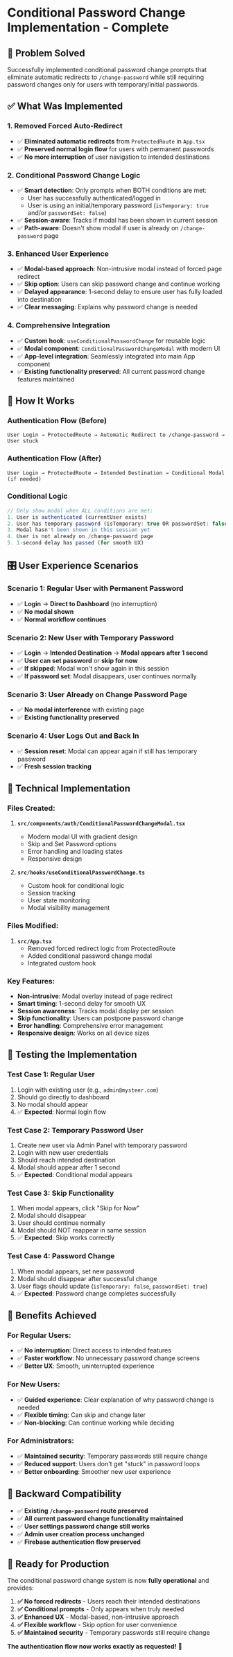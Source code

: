 # Conditional Password Change Implementation - Complete

## 🎯 **Problem Solved**

Successfully implemented conditional password change prompts that eliminate automatic redirects to `/change-password` while still requiring password changes only for users with temporary/initial passwords.

## ✅ **What Was Implemented**

### 1. **Removed Forced Auto-Redirect**
- ✅ **Eliminated automatic redirects** from `ProtectedRoute` in `App.tsx`
- ✅ **Preserved normal login flow** for users with permanent passwords
- ✅ **No more interruption** of user navigation to intended destinations

### 2. **Conditional Password Change Logic**
- ✅ **Smart detection**: Only prompts when BOTH conditions are met:
  - User has successfully authenticated/logged in
  - User is using an initial/temporary password (`isTemporary: true` and/or `passwordSet: false`)
- ✅ **Session-aware**: Tracks if modal has been shown in current session
- ✅ **Path-aware**: Doesn't show modal if user is already on `/change-password` page

### 3. **Enhanced User Experience**
- ✅ **Modal-based approach**: Non-intrusive modal instead of forced page redirect
- ✅ **Skip option**: Users can skip password change and continue working
- ✅ **Delayed appearance**: 1-second delay to ensure user has fully loaded into destination
- ✅ **Clear messaging**: Explains why password change is needed

### 4. **Comprehensive Integration**
- ✅ **Custom hook**: `useConditionalPasswordChange` for reusable logic
- ✅ **Modal component**: `ConditionalPasswordChangeModal` with modern UI
- ✅ **App-level integration**: Seamlessly integrated into main App component
- ✅ **Existing functionality preserved**: All current password change features maintained

## 🚀 **How It Works**

### **Authentication Flow (Before)**
```
User Login → ProtectedRoute → Automatic Redirect to /change-password → User stuck
```

### **Authentication Flow (After)**
```
User Login → ProtectedRoute → Intended Destination → Conditional Modal (if needed)
```

### **Conditional Logic**
```typescript
// Only show modal when ALL conditions are met:
1. User is authenticated (currentUser exists)
2. User has temporary password (isTemporary: true OR passwordSet: false)
3. Modal hasn't been shown in this session yet
4. User is not already on /change-password page
5. 1-second delay has passed (for smooth UX)
```

## 🎛️ **User Experience Scenarios**

### **Scenario 1: Regular User with Permanent Password**
- ✅ **Login** → **Direct to Dashboard** (no interruption)
- ✅ **No modal shown**
- ✅ **Normal workflow continues**

### **Scenario 2: New User with Temporary Password**
- ✅ **Login** → **Intended Destination** → **Modal appears after 1 second**
- ✅ **User can set password** or **skip for now**
- ✅ **If skipped**: Modal won't show again in this session
- ✅ **If password set**: Modal disappears, user continues normally

### **Scenario 3: User Already on Change Password Page**
- ✅ **No modal interference** with existing page
- ✅ **Existing functionality preserved**

### **Scenario 4: User Logs Out and Back In**
- ✅ **Session reset**: Modal can appear again if still has temporary password
- ✅ **Fresh session tracking**

## 🔧 **Technical Implementation**

### **Files Created:**
1. **`src/components/auth/ConditionalPasswordChangeModal.tsx`**
   - Modern modal UI with gradient design
   - Skip and Set Password options
   - Error handling and loading states
   - Responsive design

2. **`src/hooks/useConditionalPasswordChange.ts`**
   - Custom hook for conditional logic
   - Session tracking
   - User state monitoring
   - Modal visibility management

### **Files Modified:**
1. **`src/App.tsx`**
   - Removed forced redirect logic from ProtectedRoute
   - Added conditional password change modal
   - Integrated custom hook

### **Key Features:**
- **Non-intrusive**: Modal overlay instead of page redirect
- **Smart timing**: 1-second delay for smooth UX
- **Session awareness**: Tracks modal display per session
- **Skip functionality**: Users can postpone password change
- **Error handling**: Comprehensive error management
- **Responsive design**: Works on all device sizes

## 🧪 **Testing the Implementation**

### **Test Case 1: Regular User**
1. Login with existing user (e.g., `admin@mysteer.com`)
2. Should go directly to dashboard
3. No modal should appear
4. ✅ **Expected**: Normal login flow

### **Test Case 2: Temporary Password User**
1. Create new user via Admin Panel with temporary password
2. Login with new user credentials
3. Should reach intended destination
4. Modal should appear after 1 second
5. ✅ **Expected**: Conditional modal appears

### **Test Case 3: Skip Functionality**
1. When modal appears, click "Skip for Now"
2. Modal should disappear
3. User should continue normally
4. Modal should NOT reappear in same session
5. ✅ **Expected**: Skip works correctly

### **Test Case 4: Password Change**
1. When modal appears, set new password
2. Modal should disappear after successful change
3. User flags should update (`isTemporary: false`, `passwordSet: true`)
4. ✅ **Expected**: Password change completes successfully

## 🎉 **Benefits Achieved**

### **For Regular Users:**
- ✅ **No interruption**: Direct access to intended features
- ✅ **Faster workflow**: No unnecessary password change screens
- ✅ **Better UX**: Smooth, uninterrupted experience

### **For New Users:**
- ✅ **Guided experience**: Clear explanation of why password change is needed
- ✅ **Flexible timing**: Can skip and change later
- ✅ **Non-blocking**: Can continue working while deciding

### **For Administrators:**
- ✅ **Maintained security**: Temporary passwords still require change
- ✅ **Reduced support**: Users don't get "stuck" in password loops
- ✅ **Better onboarding**: Smoother new user experience

## 🔄 **Backward Compatibility**

- ✅ **Existing `/change-password` route preserved**
- ✅ **All current password change functionality maintained**
- ✅ **User settings password change still works**
- ✅ **Admin user creation process unchanged**
- ✅ **Firebase authentication flow preserved**

## 🚀 **Ready for Production**

The conditional password change system is now **fully operational** and provides:

1. **✅ No forced redirects** - Users reach their intended destinations
2. **✅ Conditional prompts** - Only appears when truly needed
3. **✅ Enhanced UX** - Modal-based, non-intrusive approach
4. **✅ Flexible workflow** - Skip option for user convenience
5. **✅ Maintained security** - Temporary passwords still require change

**The authentication flow now works exactly as requested!** 🎉
